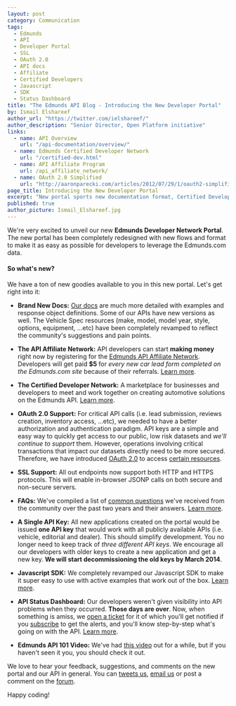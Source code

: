```yaml
---
layout: post
category: Communication
tags: 
  - Edmunds
  - API
  - Developer Portal
  - SSL
  - OAuth 2.0
  - API docs
  - Affiliate
  - Certified Developers
  - Javascript
  - SDK
  - Status Dashboard
title: "The Edmunds API Blog - Introducing the New Developer Portal"
by: Ismail Elshareef
author_url: "https://twitter.com/ielshareef/"
author_description: "Senior Director, Open Platform initiative"
links: 
  - name: API Overview
    url: "/api-documentation/overview/"
  - name: Edmunds Certified Developer Network
    url: "/certified-dev.html"
  - name: API Affiliate Program
    url: /api_affiliate_network/
  - name: OAuth 2.0 Simplified
    url: "http://aaronparecki.com/articles/2012/07/29/1/oauth2-simplified"
page_title: Introducing the New Developer Portal
excerpt: "New portal sports new documentation format, Certified Developer Network and Affiliate programs, FAQs, Examples, ...etc."
published: true
author_picture: Ismail_Elshareef.jpg
---
```


We're very excited to unveil our new **Edmunds Developer Network Portal**. The new portal has been completely redesigned with new flows and format to make it as easy as possible for developers to leverage the Edmunds.com data.

#### So what's new?

We have a ton of new goodies available to you in this new portal. Let's get right into it:

* **Brand New Docs:** [Our docs](/api-documentation/overview/) are much more detailed with examples and response object definitions. Some of our APIs have new versions as well. The Vehicle Spec resources (make, model, model year, style, options, equipment, ...etc) have been completely revamped to reflect the community's suggestions and pain points.

* **The API Affiliate Network:** API developers can start **making money** right now by registering for the [Edmunds API Affiliate Network](/api_affiliate_program/). Developers will get paid **$5** for *every new car lead form completed on the Edmunds.com site* because of their referrals. [Learn more](/api_affiliate_program/).

* **The Certified Developer Network:** A marketplace for businesses and developers to meet and work together on creating automotive solutions on the Edmunds API. [Learn more](/certified-dev.html).

* **OAuth 2.0 Support:** For critical API calls (i.e. lead submission, reviews creation, inventory access, ...etc), we needed to have a better authorization and authentication paradigm. API keys are a simple and easy way to quickly get access to our public, low risk datasets and *we'll continue to support* them. However, operations involving critical transactions that impact our datasets directly need to be more secured. Therefore, we have introduced [OAuth 2.0](http://aaronparecki.com/articles/2012/07/29/1/oauth2-simplified) to access [certain resources](/api-documentation/inventory/). 

* **SSL Support:** All out endpoints now support both HTTP and HTTPS protocols. This will enable in-browser JSONP calls on both secure and non-secure servers.

* **FAQs:** We've compiled a list of [common questions](/faq.html) we've received from the community over the past two years and their answers. [Learn more](/faq.html).

* **A Single API Key:** All new applications created on the portal would be issued **one API key** that would work with all publicly available APIs (i.e. vehicle, editorial and dealer). This should simplify development. You no longer need to keep track of *three different API keys*. We encourage all our developers with older keys to create a new application and get a new key. **We will start decommissioning the old keys by March 2014**.

* **Javascript SDK:** We completely revamped our Javascript SDK to make it super easy to use with active examples that work out of the box. [Learn more](https://github.com/EdmundsAPI/sdk-javascript).

* **API Status Dashboard:** Our developers weren't given visibility into API problems when they occurred. **Those days are over**. Now, when something is amiss, we [open a ticket](http://edmunds.statuspage.io/) for it of which you'll get notified if you [subscribe](http://edmunds.statuspage.io/) to get the alerts, and you'll know step-by-step what's going on with the API. [Learn more](http://edmunds.statuspage.io/).

* **Edmunds API 101 Video:** We've had [this video](https://vimeo.com/65923039) out for a while, but if you haven't seen it you, you should check it out.

We love to hear your feedback, suggestions, and comments on the new portal and our API in general. You can [tweets us](http://twitter.com/edmundsapi), [email us](mailto:api@edmunds.com) or post a comment on the [forum](http://edmunds.mashery.com/forum).

Happy coding!